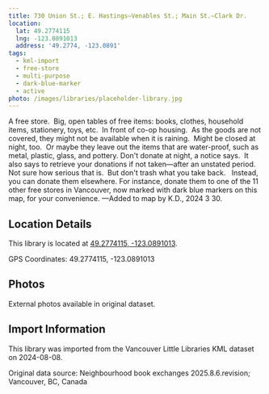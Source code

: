 ```yaml
---
title: 730 Union St.; E. Hastings—Venables St.; Main St.—Clark Dr.
location:
  lat: 49.2774115
  lng: -123.0891013
  address: '49.2774, -123.0891'
tags:
  - kml-import
  - free-store
  - multi-purpose
  - dark-blue-marker
  - active
photo: /images/libraries/placeholder-library.jpg
---
```

A free store.  Big, open tables of free items: books, clothes, household items, stationery, toys, etc.  
In front of co-op housing.  
As the goods are not covered, they might not be available when it is raining.  Might be closed at night, too.  Or maybe they leave out the items that are water-proof, such as metal, plastic, glass, and pottery.
Don't donate at night, a notice says.  
It also says to retrieve your donations if not taken—after an unstated period.  
Not sure how serious that is.  
But don't trash what you take back.  
Instead, you can donate them elsewhere.
For instance, donate them to one of the 11 other free stores in Vancouver, now marked with dark blue markers on this map, for your convenience.
—Added to map by K.D., 2024 3 30.

## Location Details

This library is located at [49.2774115, -123.0891013](https://www.google.com/maps?q=49.2774115,-123.0891013).

GPS Coordinates: 49.2774115, -123.0891013

## Photos

External photos available in original dataset.

## Import Information

This library was imported from the Vancouver Little Libraries KML dataset on 2024-08-08.

Original data source: Neighbourhood book exchanges 2025.8.6.revision; Vancouver, BC, Canada
